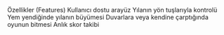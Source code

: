 Özellikler (Features)
  Kullanıcı dostu arayüz
  Yılanın yön tuşlarıyla kontrolü
  Yem yendiğinde yılanın büyümesi
  Duvarlara veya kendine çarptığında oyunun bitmesi
  Anlık skor takibi

